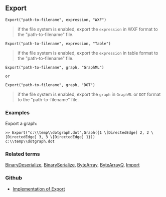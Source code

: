## Export

```
Export("path-to-filename", expression, "WXF")
```
 
> if the file system is enabled, export the `expression` in WXF format to the "path-to-filename" file.
 

```
Export("path-to-filename", expression, "Table")
```
 
> if the file system is enabled, export the `expression` in table format to the "path-to-filename" file.

```
Export("path-to-filename", graph, "GraphML")

or

Export("path-to-filename", graph, "DOT")
```
 
> if the file system is enabled, export the `graph` in `GraphML` or `DOT` format to the "path-to-filename" file.

### Examples

Export a graph: 

```
>> Export("c:\\temp\\dotgraph.dot",Graph({1 \[DirectedEdge] 2, 2 \[DirectedEdge] 3, 3 \[DirectedEdge] 1}))
c:\\temp\\dotgraph.dot
```

### Related terms 
[BinaryDeserialize](BinaryDeserialize.md), [BinarySerialize](BinarySerialize.md), [ByteArray](ByteArray.md), [ByteArrayQ](ByteArrayQ.md), [Import](Import.md)
### Github
* [Implementation of Export](https://github.com/axkr/symja_android_library/blob/master/symja_android_library/matheclipse-core/src/main/java/org/matheclipse/core/reflection/system/Export.java#L36) 
